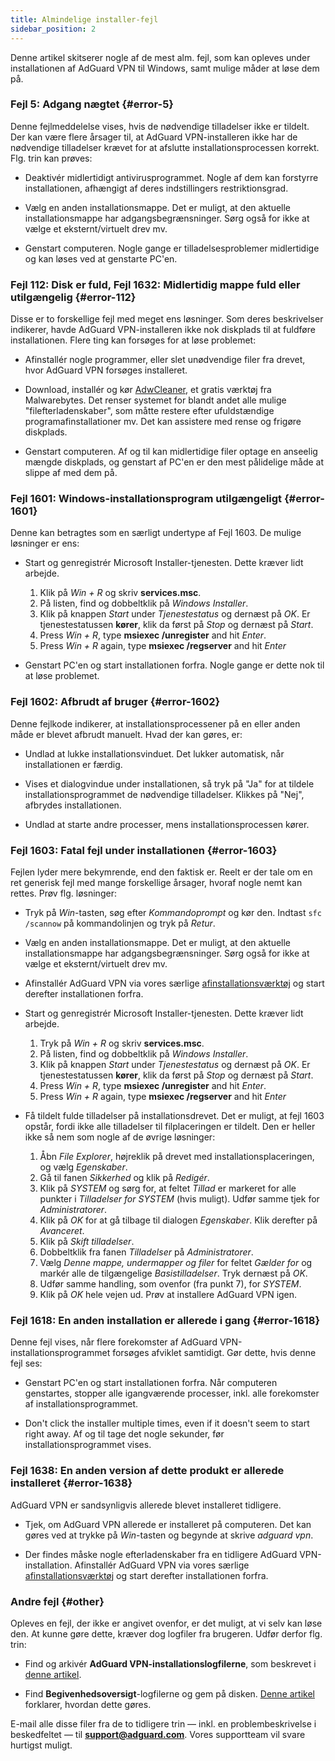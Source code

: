```yaml
---
title: Almindelige installer-fejl
sidebar_position: 2
---
```


Denne artikel skitserer nogle af de mest alm. fejl, som kan opleves under installationen af AdGuard VPN til Windows, samt mulige måder at løse dem på.

### Fejl 5: Adgang nægtet {#error-5}

Denne fejlmeddelelse vises, hvis de nødvendige tilladelser ikke er tildelt. Der kan være flere årsager til, at AdGuard VPN-installeren ikke har de nødvendige tilladelser krævet for at afslutte installationsprocessen korrekt. Flg. trin kan prøves:

- Deaktivér midlertidigt antivirusprogrammet. Nogle af dem kan forstyrre installationen, afhængigt af deres indstillingers restriktionsgrad.

- Vælg en anden installationsmappe. Det er muligt, at den aktuelle installationsmappe har adgangsbegrænsninger. Sørg også for ikke at vælge et eksternt/virtuelt drev mv.

- Genstart computeren. Nogle gange er tilladelsesproblemer midlertidige og kan løses ved at genstarte PC'en.

### Fejl 112: Disk er fuld, Fejl 1632: Midlertidig mappe fuld eller utilgængelig {#error-112}

Disse er to forskellige fejl med meget ens løsninger. Som deres beskrivelser indikerer, havde AdGuard VPN-installeren ikke nok diskplads til at fuldføre installationen. Flere ting kan forsøges for at løse problemet:

- Afinstallér nogle programmer, eller slet unødvendige filer fra drevet, hvor AdGuard VPN forsøges installeret.

- Download, installér og kør [AdwCleaner](http://www.bleepingcomputer.com/download/adwcleaner/), et gratis værktøj fra Malwarebytes. Det renser systemet for blandt andet alle mulige "filefterladenskaber", som måtte restere efter ufuldstændige programafinstallationer mv. Det kan assistere med rense og frigøre diskplads.

- Genstart computeren. Af og til kan midlertidige filer optage en anseelig mængde diskplads, og genstart af PC'en er den mest pålidelige måde at slippe af med dem på.

### Fejl 1601: Windows-installationsprogram utilgængeligt {#error-1601}

Denne kan betragtes som en særligt undertype af Fejl 1603. De mulige løsninger er ens:

- Start og genregistrér Microsoft Installer-tjenesten. Dette kræver lidt arbejde.

    1. Klik på *Win + R* og skriv **services.msc**.
    1. På listen, find og dobbeltklik på *Windows Installer*.
    1. Klik på knappen *Start* under *Tjenestestatus* og dernæst på *OK*. Er tjenestestatussen **kører**, klik da først på *Stop* og dernæst på *Start*.
    1. Press *Win + R*, type **msiexec /unregister** and hit *Enter*.
    1. Press *Win + R* again, type **msiexec /regserver** and hit *Enter*

- Genstart PC'en og start installationen forfra. Nogle gange er dette nok til at løse problemet.

### Fejl 1602: Afbrudt af bruger {#error-1602}

Denne fejlkode indikerer, at installationsprocessener på en eller anden måde er blevet afbrudt manuelt. Hvad der kan gøres, er:

- Undlad at lukke installationsvinduet. Det lukker automatisk, når installationen er færdig.

- Vises et dialogvindue under installationen, så tryk på "Ja" for at tildele installationsprogrammet de nødvendige tilladelser. Klikkes på "Nej", afbrydes installationen.

- Undlad at starte andre processer, mens installationsprocessen kører.

### Fejl 1603: Fatal fejl under installationen {#error-1603}

Fejlen lyder mere bekymrende, end den faktisk er. Reelt er der tale om en ret generisk fejl med mange forskellige årsager, hvoraf nogle nemt kan rettes. Prøv flg. løsninger:

- Tryk på *Win*-tasten, søg efter *Kommandoprompt* og kør den. Indtast `sfc /scannow` på kommandolinjen og tryk på *Retur*.

- Vælg en anden installationsmappe. Det er muligt, at den aktuelle installationsmappe har adgangsbegrænsninger. Sørg også for ikke at vælge et eksternt/virtuelt drev mv.

- Afinstallér AdGuard VPN via vores særlige [afinstallationsværktøj](/adguard-vpn-for-windows/installation#advanced) og start derefter installationen forfra.

- Start og genregistrér Microsoft Installer-tjenesten. Dette kræver lidt arbejde.

    1. Tryk på *Win + R* og skriv **services.msc**.
    1. På listen, find og dobbeltklik på *Windows Installer*.
    1. Klik på knappen *Start* under *Tjenestestatus* og dernæst på *OK*. Er tjenestestatussen **kører**, klik da først på *Stop* og dernæst på *Start*.
    1. Press *Win + R*, type **msiexec /unregister** and hit *Enter*.
    1. Press *Win + R* again, type **msiexec /regserver** and hit *Enter*

- Få tildelt fulde tilladelser på installationsdrevet. Det er muligt, at fejl 1603 opstår, fordi ikke alle tilladelser til filplaceringen er tildelt. Den er heller ikke så nem som nogle af de øvrige løsninger:

    1. Åbn *File Explorer*, højreklik på drevet med installationsplaceringen, og vælg *Egenskaber*.
    1. Gå til fanen *Sikkerhed* og klik på *Redigér*.
    1. Klik på *SYSTEM* og sørg for, at feltet *Tillad* er markeret for alle punkter i *Tilladelser for SYSTEM* (hvis muligt). Udfør samme tjek for *Administratorer*.
    1. Klik på *OK* for at gå tilbage til dialogen *Egenskaber*. Klik derefter på *Avanceret*.
    1. Klik på *Skift tilladelser*.
    1. Dobbeltklik fra fanen *Tilladelser* på *Administratorer*.
    1. Vælg *Denne mappe, undermapper og filer* for feltet *Gælder for* og markér alle de tilgængelige *Basistilladelser*. Tryk dernæst på *OK*.
    1. Udfør samme handling, som ovenfor (fra punkt 7), for *SYSTEM*.
    1. Klik på *OK* hele vejen ud. Prøv at installere AdGuard VPN igen.

### Fejl 1618: En anden installation er allerede i gang {#error-1618}

Denne fejl vises, når flere forekomster af AdGuard VPN-installationsprogrammet forsøges afviklet samtidigt. Gør dette, hvis denne fejl ses:

- Genstart PC'en og start installationen forfra. Når computeren genstartes, stopper alle igangværende processer, inkl. alle forekomster af installationsprogrammet.

- Don't click the installer multiple times, even if it doesn't seem to start right away. Af og til tage det nogle sekunder, før installationsprogrammet vises.

### Fejl 1638: En anden version af dette produkt er allerede installeret {#error-1638}

AdGuard VPN er sandsynligvis allerede blevet installeret tidligere.

- Tjek, om AdGuard VPN allerede er installeret på computeren. Det kan gøres ved at trykke på *Win*-tasten og begynde at skrive *adguard vpn*.

- Der findes måske nogle efterladenskaber fra en tidligere AdGuard VPN-installation. Afinstallér AdGuard VPN via vores særlige [afinstallationsværktøj](/adguard-vpn-for-windows/installation#advanced) og start derefter installationen forfra.

### Andre fejl {#other}

Opleves en fejl, der ikke er angivet ovenfor, er det muligt, at vi selv kan løse den. At kunne gøre dette, kræver dog logfiler fra brugeren. Udfør derfor flg. trin:

- Find og arkivér **AdGuard VPN-installationslogfilerne**, som beskrevet i [denne artikel](https://adguard.com/kb/adguard-for-windows/solving-problems/installation-logs/).

- Find **Begivenhedsoversigt**-logfilerne og gem på disken. [Denne artikel](https://adguard.com/kb/adguard-for-windows/solving-problems/system-logs/) forklarer, hvordan dette gøres.

E-mail alle disse filer fra de to tidligere trin — inkl. en problembeskrivelse i beskedfeltet — til **support@adguard.com**. Vores supportteam vil svare hurtigst muligt.

